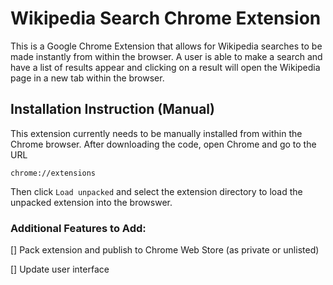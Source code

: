 # Wikipedia Search Chrome Extension

This is a Google Chrome Extension that allows for Wikipedia searches to be made instantly from within the browser. A user is able to make a search and have a list of results appear and clicking on a result will open the Wikipedia page in a new tab within the browser.

## Installation Instruction (Manual)

This extension currently needs to be manually installed from within the Chrome browser. After downloading the code, open Chrome and go to the URL

`chrome://extensions`

Then click `Load unpacked` and select the extension directory to load the unpacked extension into the browswer.

### Additional Features to Add:

[] Pack extension and publish to Chrome Web Store (as private or unlisted)

[] Update user interface
